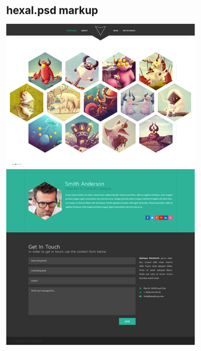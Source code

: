 # hexal.psd markup

![Hexal MarkUp](https://github.com/RodionCoach/hexal/blob/master/src/hexal.png)
